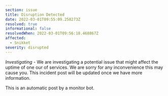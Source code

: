 ```yaml
---
section: issue
title: Disruption Detected
date: 2022-03-01T09:55:09.258273Z
resolved: true
informational: false
resolvedWhen: 2022-03-01T09:56:18.468867Z
affected:
  - Snikket
severity: disrupted
---
```

*Investigating* - We are investigating a potential issue that might affect the uptime of one our of services. We are sorry for any inconvenience this may cause you. This incident post will be updated once we have more information.

This is an automatic post by a monitor bot.
        